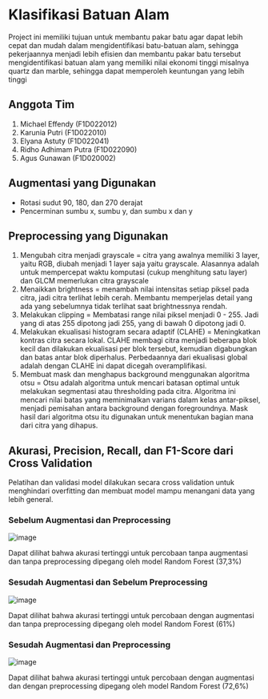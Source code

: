 # Klasifikasi Batuan Alam
Project ini memiliki tujuan untuk membantu pakar batu agar dapat lebih cepat dan mudah dalam mengidentifikasi batu-batuan alam, sehingga pekerjaannya menjadi lebih efisien dan membantu pakar batu tersebut mengidentifikasi batuan alam yang memiliki nilai ekonomi tinggi misalnya quartz dan marble, sehingga dapat memperoleh keuntungan yang lebih tinggi

## Anggota Tim
1. Michael Effendy (F1D022012)
2. Karunia Putri (F1D022010)
3. Elyana Astuty (F1D022041)
4. Ridho Adhimam Putra (F1D022090)
5. Agus Gunawan (F1D020002)

## Augmentasi yang Digunakan
- Rotasi sudut 90, 180, dan 270 derajat
- Pencerminan sumbu x, sumbu y, dan sumbu x dan y

## Preprocessing yang Digunakan
1. Mengubah citra menjadi grayscale = citra yang awalnya memiliki 3 layer, yaitu RGB, diubah menjadi 1 layer saja yaitu grayscale. Alasannya adalah untuk mempercepat waktu komputasi (cukup menghitung satu layer) dan GLCM memerlukan citra grayscale
2. Menaikkan brightness = menambah nilai intensitas setiap piksel pada citra, jadi citra terlihat lebih cerah. Membantu memperjelas detail yang ada yang sebelumnya tidak terlihat saat brightnessnya rendah.
3. Melakukan clipping = Membatasi range nilai piksel menjadi 0 - 255. Jadi yang di atas 255 dipotong jadi 255, yang di bawah 0 dipotong jadi 0.
4. Melakukan ekualisasi histogram secara adaptif (CLAHE) = Meningkatkan kontras citra secara lokal. CLAHE membagi citra menjadi beberapa blok kecil dan dilakukan ekualisasi per blok tersebut, kemudian digabungkan dan batas antar blok diperhalus. Perbedaannya dari ekualisasi global adalah dengan CLAHE ini dapat dicegah overamplifikasi.
5. Membuat mask dan menghapus background menggunakan algoritma otsu = Otsu adalah algoritma untuk mencari batasan optimal untuk melakukan segmentasi atau thresholding pada citra. Algoritma ini mencari nilai batas yang meminimalkan varians dalam kelas antar-piksel, menjadi pemisahan antara background dengan foregroundnya. Mask hasil dari algoritma otsu itu digunakan untuk menentukan bagian mana dari citra yang dihapus. 

## Akurasi, Precision, Recall, dan F1-Score dari Cross Validation
Pelatihan dan validasi model dilakukan secara cross validation untuk menghindari overfitting dan membuat model mampu menangani data yang lebih general.
### Sebelum Augmentasi dan Preprocessing
![image](https://github.com/OrionSeeker/ProjectPCD-Klasifikasi-Batuan-Alam/assets/143796680/570877c3-4b8f-4328-b057-73467957c4b3)

Dapat dilihat bahwa akurasi tertinggi untuk percobaan tanpa augmentasi dan tanpa preprocessing dipegang oleh model Random Forest (37,3%)

### Sesudah Augmentasi dan Sebelum Preprocessing
![image](https://github.com/OrionSeeker/ProjectPCD-Klasifikasi-Batuan-Alam/assets/143796680/a1ed6eda-7d0e-4467-85b5-8a52328a5b73)

Dapat dilihat bahwa akurasi tertinggi untuk percobaan dengan augmentasi dan tanpa preprocessing dipegang oleh model Random Forest (61%)

### Sesudah Augmentasi dan Preprocessing
![image](https://github.com/OrionSeeker/ProjectPCD-Klasifikasi-Batuan-Alam/assets/143796680/a37becf3-36a8-4348-9495-5c7044d43749)

Dapat dilihat bahwa akurasi tertinggi untuk percobaan dengan augmentasi dan dengan preprocessing dipegang oleh model Random Forest (72,6%)
